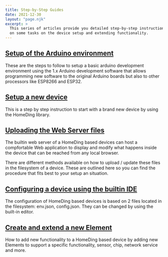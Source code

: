 ```yaml
---
title: Step-by-Step Guides
date: 2021-12-30
layout: "page.njk"
excerpt: >
  This series of articles provide you detailed step-by-step instructions
  on some tasks on the device setup and extending functionality.
---
```


## [Setup of the Arduino environment](/steps/arduinosetup.md)

These are the steps to follow to setup a basic arduino development environment using the 1.x Arduino development software that allows programming new software to the original Arduino boards but also to other processors like ESP8266 and ESP32.


## [Setup a new device](/steps/newdevice.md)

This is a step by step instruction to start with a brand new device by using the HomeDing library. 


## [Uploading the Web Server files](/steps/updateweb.htm)

The builtin web server of a HomeDing based devices can
host a compfortable Web application to display and modify what happens inside the device that can be reached from any local browser.

There are different methods available on how to upload / update these files in the filesystem of a device. These are outlined here so you can find the procedure that fits best to your setup an situation.


## [Configuring a device using the builtin IDE](/steps/configure.htm)

The configuration of HomeDing based devices is based on 2 files located in the filesystem: env.json, config.json. They can be changed by using the built-in editor.


## [Create and extend a new Element](/steps/newelement.htm)

How to add new functionality to a HomeDing based device by adding new Elements to support a specific functionality, sensor, chip, network service and more.


